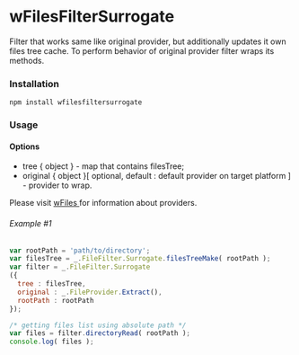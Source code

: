 # wFilesFilterSurrogate

Filter that works same like original provider, but additionally updates it own files tree cache. To perform behavior of original provider
filter wraps its methods.

### Installation
```npm install wfilesfiltersurrogate ```

### Usage

#### Options
* tree { object } - map that contains filesTree;
* original  { object }[ optional, default : default provider on target platform ] - provider to wrap.

Please visit [ wFiles ]( https://github.com/Wandalen/wFiles ) for information about providers.

###### Example #1
```javascript
var rootPath = 'path/to/directory';
var filesTree = _.FileFilter.Surrogate.filesTreeMake( rootPath );
var filter = _.FileFilter.Surrogate
({
  tree : filesTree,
  original : _.FileProvider.Extract(),
  rootPath : rootPath
});

/* getting files list using absolute path */
var files = filter.directoryRead( rootPath );
console.log( files );
```









